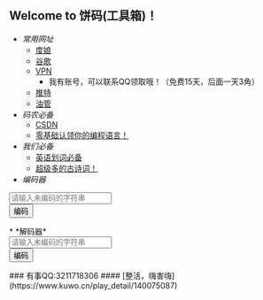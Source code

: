 ## Welcome to 饼码(工具箱)！
* *常用网址*
	* [度娘](https://www.baidu.com/)
	* [谷歌](https://google.com.hk)
	* [VPN](https://ca.bitznet.app/#/dashboard)
		* 我有账号，可以联系QQ领取哦！（免费15天，后面一天3角）
	* [推特](https://twitter.com)
	* [油管](https://youtube.com)
* *码农必备*
	* [CSDN](https://csdn.net)
	* [零基础认领你的编程语言！](https://www.runoob.com/)
* *我们必备*
	* [英语划词必备](https://mp.weixin.qq.com/s/w60dTU8B0M8nVcME6TCIeA)
	* [超级多的古诗词！](https://www.gushiwen.cn/)
* *编码器*
<head>
	<meta charset="UTF-8">
	<title>编码器（网页版）</title>
</head>
<div>
	<input name="weibianma" type="text" placeholder="请输入未编码的字符串"><br>
	<button onclick="calc()">编码</button>
	<p></p>
</div>
<script>
	var alpha=['a','b','c','d','e','f','g','h','i','j','k','l','m','n','o','p','q','r','s','t','u','v','w','x','y','z','-','!','?',' ',','];
	var code=['.---','-.--','--.-','---.','..--','.-.-','.--.','-..-','-.-.','--..','.-..','..-.','...-','....','.///','/.//','//./','///.','..//','././','.//.','/./.','//..','.../','./..','../.','.<<<','<.<<','<<.<','<<<.','..<<','.<.<','.<<.','<..<','<.<.','<<..','.<..','..<.','...<','<<<<','.>>>'];
	function calc(){
		var input=document.getElementsByName('weibianma')[0]
		value=input.value;
		var str='';
		var len=value.length;
		var len1=alpha.length;
		for(var i=0;i<len;i++){
			for(var j=0;j<len1;j++){
				if(value[i]==alpha[j]){
					str+=code[j];
				}
			}
		}
		document.getElementsByTagName('p')[0].innerText=str;
	}
</script>
* *解码器*
<head>
	<meta charset="UTF-8">
	<title>（网页版）</title>
</head>
<div>
	<input name="weibianma" type="text" placeholder="请输入未编码的字符串"><br>
	<button onclick="calc()">编码</button>
	<p></p>
</div>
<script>
	var alpha=['a','b','c','d','e','f','g','h','i','j','k','l','m','n','o','p','q','r','s','t','u','v','w','x','y','z','-','!','?',' ',','];
	var code=['.---','-.--','--.-','---.','..--','.-.-','.--.','-..-','-.-.','--..','.-..','..-.','...-','....','.///','/.//','//./','///.','..//','././','.//.','/./.','//..','.../','./..','../.','.<<<','<.<<','<<.<','<<<.','..<<','.<.<','.<<.','<..<','<.<.','<<..','.<..','..<.','...<','<<<<','.>>>'];
	function calc1(){
		var input=document.getElementsByName('weibianma')[0]
		value=input.value;
		var str='';
		var len=value.length;
		var len1=code.length;
		for(var i=0;i<len;i++){
			for(var j=0;j<len1;j++){
				if(value[i]==code[j]){
					str+=alpha[j];
				}
			}
		}
		document.getElementsByTagName('p')[0].innerText=str;
	}
</script>
### 有事QQ:3211718306
#### [整活，嗨害嗨](https://www.kuwo.cn/play_detail/140075087)
